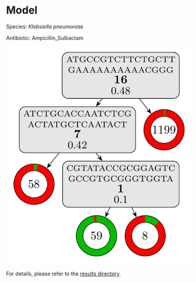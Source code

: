 
# Model

Species: *Klebsiella pneumoniae*

Antibiotic: Ampicillin_Sulbactam

<a href="./model.pdf"><img src="./model.png" /></a>

For details, please refer to the [results directory](../../../../../results/cart_b/klebsiella%20pneumoniae/ampicillin_sulbactam/repeat_3/).

